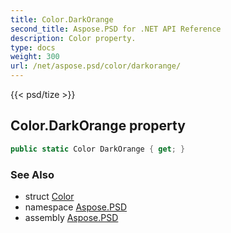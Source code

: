 ```yaml
---
title: Color.DarkOrange
second_title: Aspose.PSD for .NET API Reference
description: Color property. 
type: docs
weight: 300
url: /net/aspose.psd/color/darkorange/
---
```

{{< psd/tize >}}
## Color.DarkOrange property

```csharp
public static Color DarkOrange { get; }
```

### See Also

* struct [Color](../)
* namespace [Aspose.PSD](../../color/)
* assembly [Aspose.PSD](../../../)


